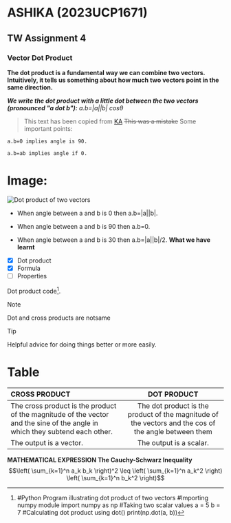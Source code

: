 # ASHIKA (2023UCP1671)
## TW Assignment 4
### Vector Dot Product
**The dot product is a fundamental way we can combine two vectors. Intuitively, it tells us something about how much two vectors point in the same direction.**

***We write the dot product with a little dot between the two vectors (pronounced "a dot b"):***
*a.b=|a||b| cosθ*
> This text has been copied from [KA](https://www.khanacademy.org/math/multivariable-calculus/thinking-about-multivariable-function/x786f2022:vectors-and-matrices/a/dot-products-mvc)
~~This was a mistake~~
Some important points:
```
a.b=0 implies angle is 90.

a.b=ab implies angle if 0.
```
# Image:
![Dot product of two vectors](https://d138zd1ktt9iqe.cloudfront.net/media/seo_landing_files/dot-product-of-vectors-1626103027.png)

- When angle between a and b is 0 then a.b=|a||b|.
* When angle between a and b is 90 then a.b=0.
+ When angle between a and b is 30 then a.b=|a||b|/2.
**What we have learnt**
-[X] Dot product
-[X] Formula
-[ ] Properties

Dot product code[^1].

[^1]: #Python Program illustrating dot product of two vectors
#Importing numpy module
import numpy as np 
#Taking two scalar values 
a = 5 
b = 7
#Calculating dot product using dot()
print(np.dot(a, b))
> [!NOTE]
> Dot and cross products are notsame

> [!TIP]
> Helpful advice for doing things better or more easily.


# Table
| CROSS PRODUCT | DOT PRODUCT|
| :---         |     :---:      |
| The cross product is the product of the magnitude of the vector and the sine of the angle in which they subtend each other.  |The dot product is the product of the magnitude of the vectors and the cos of the angle between them    | 
|  The output is a vector. |    The output is a scalar.  |


**MATHEMATICAL EXPRESSION**
**The Cauchy-Schwarz Inequality**
$$\left( \sum_{k=1}^n a_k b_k \right)^2 \leq \left( \sum_{k=1}^n a_k^2 \right) \left( \sum_{k=1}^n b_k^2 \right)$$
